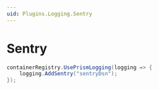 ```yaml
---
uid: Plugins.Logging.Sentry
---
```


# Sentry

```cs
containerRegistry.UsePrismLogging(logging => {
    logging.AddSentry("sentryDsn");
});
```
